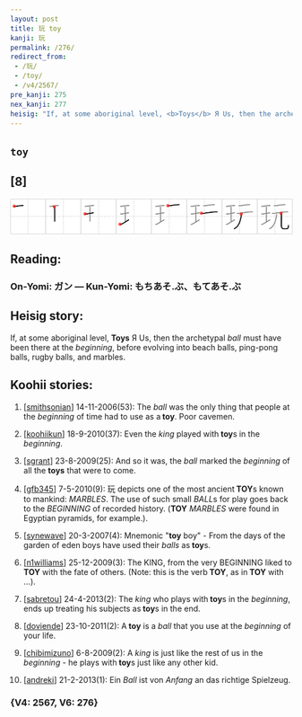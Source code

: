 ```yaml
---
layout: post
title: 玩 toy
kanji: 玩
permalink: /276/
redirect_from:
 - /玩/
 - /toy/
 - /v4/2567/
pre_kanji: 275
nex_kanji: 277
heisig: "If, at some aboriginal level, <b>Toys</b> Я Us, then the archetypal <i>ball</i> must have been there at the <i>beginning</i>, before evolving into beach balls, ping-pong balls, rugby balls, and marbles."
---
```


## `toy`

## [8]

<div class="stroke"><img src="../images/E78EA9.png" /></div>

## Reading:

### On-Yomi: ガン &mdash; Kun-Yomi: もちあそ.ぶ、もてあそ.ぶ

## Heisig story:

If, at some aboriginal level, <b>Toys</b> Я Us, then the archetypal <i>ball</i> must have been there at the <i>beginning</i>, before evolving into beach balls, ping-pong balls, rugby balls, and marbles.

## Koohii stories:

1) [<a href="http://kanji.koohii.com/profile/smithsonian">smithsonian</a>] 14-11-2006(53): The <em>ball</em> was the only thing that people at the <em>beginning</em> of time had to use as a<strong> toy</strong>. Poor cavemen.

2) [<a href="http://kanji.koohii.com/profile/koohiikun">koohiikun</a>] 18-9-2010(37): Even the <em>king</em> played with<strong> toy</strong>s in the <em>beginning</em>.

3) [<a href="http://kanji.koohii.com/profile/sgrant">sgrant</a>] 23-8-2009(25): And so it was, the <em>ball</em> marked the <em>beginning</em> of all the <strong>toys</strong> that were to come.

4) [<a href="http://kanji.koohii.com/profile/gfb345">gfb345</a>] 7-5-2010(9): 玩 depicts one of the most ancient<strong> TOY</strong>s known to mankind: <em>MARBLES</em>. The use of such small <em>BALL</em>s for play goes back to the <em>BEGINNING</em> of recorded history. (<strong>TOY</strong> <em>MARBLES</em> were found in Egyptian pyramids, for example.).

5) [<a href="http://kanji.koohii.com/profile/synewave">synewave</a>] 20-3-2007(4): Mnemonic &quot;<strong>toy</strong> boy&quot; - From the days of the garden of eden boys have used their <em>balls</em> as<strong> toy</strong>s.

6) [<a href="http://kanji.koohii.com/profile/n1williams">n1williams</a>] 25-12-2009(3): The KING, from the very BEGINNING liked to<strong> TOY</strong> with the fate of others. (Note: this is the verb<strong> TOY</strong>, as in<strong> TOY</strong> with ...).

7) [<a href="http://kanji.koohii.com/profile/sabretou">sabretou</a>] 24-4-2013(2): The <em>king</em> who plays with<strong> toy</strong>s in the <em>beginning</em>, ends up treating his subjects as<strong> toy</strong>s in the end.

8) [<a href="http://kanji.koohii.com/profile/doviende">doviende</a>] 23-10-2011(2): A<strong> toy</strong> is a <em>ball</em> that you use at the <em>beginning</em> of your life.

9) [<a href="http://kanji.koohii.com/profile/chibimizuno">chibimizuno</a>] 6-8-2009(2): A <em>king</em> is just like the rest of us in the <em>beginning</em> - he plays with<strong> toy</strong>s just like any other kid.

10) [<a href="http://kanji.koohii.com/profile/andreki">andreki</a>] 21-2-2013(1): Ein <em>Ball</em> ist von <em>Anfang</em> an das richtige Spielzeug.

### {V4: 2567, V6: 276}
